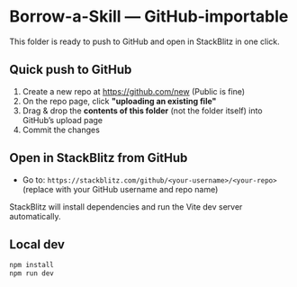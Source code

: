 # Borrow-a-Skill — GitHub‑importable

This folder is ready to push to GitHub and open in StackBlitz in one click.

## Quick push to GitHub
1. Create a new repo at https://github.com/new (Public is fine)
2. On the repo page, click **"uploading an existing file"**
3. Drag & drop the **contents of this folder** (not the folder itself) into GitHub’s upload page
4. Commit the changes

## Open in StackBlitz from GitHub
- Go to: `https://stackblitz.com/github/<your-username>/<your-repo>`  
  (replace with your GitHub username and repo name)

StackBlitz will install dependencies and run the Vite dev server automatically.

## Local dev
```bash
npm install
npm run dev
```
